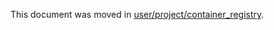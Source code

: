 This document was moved in [user/project/container_registry](../user/project/container_registry.md).
